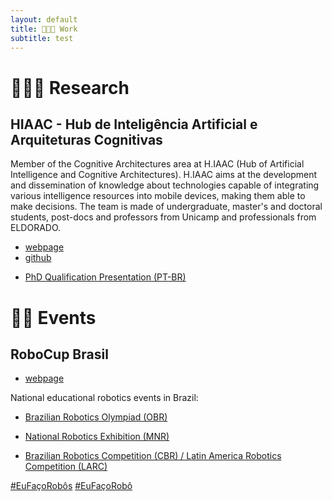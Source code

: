 ```yaml
---
layout: default
title: 🕵🏻🤖 Work
subtitle: test
---
```


# 🔬🕵🏻 Research

## HIAAC - Hub de Inteligência Artificial e Arquiteturas Cognitivas

Member of the Cognitive Architectures area at H.IAAC (Hub of Artificial Intelligence and Cognitive Architectures). H.IAAC aims at the development and dissemination of knowledge about technologies capable of integrating various intelligence resources into mobile devices, making them able to make decisions.  The team is made of undergraduate, master's and doctoral students, post-docs and professors from Unicamp and professionals from ELDORADO.


- [webpage](https://hiaac.unicamp.br/)
- [github](https://github.com/H-IAAC)

* [PhD Qualification Presentation (PT-BR)](https://drive.google.com/file/d/10oMXmbGDphLCk4LO8JjkqT2qnDOpHyaU/view?usp=sharing)

# 🦾🤖 Events

## RoboCup Brasil

* [webpage](https://robocup.org.br)

National educational robotics events in Brazil:
* [Brazilian Robotics Olympiad (OBR)](https://www.obr.org.br)

* [National Robotics Exhibition (MNR)](https://www.mnr.org.br)

* [Brazilian Robotics Competition (CBR) / Latin America Robotics Competition (LARC)](https://www.cbrobotica.org)

[#EuFaçoRobôs](https://www.instagram.com/explore/tags/eufaçorobôs/) [#EuFaçoRobô](https://www.instagram.com/explore/tags/eufaçorobô/) 


